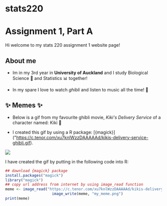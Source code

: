 # stats220

# Assignment 1, Part A 

Hi welcome to my stats 220 assignment 1 website page! 

## About me 

* Im in my 3rd year in **University of Auckland** and I study Biological Science 🌱  and Statistics 📊 together! 

* In my spare I love to watch *ghibli* and listen to music all the time! 💖 

## ✨ Memes ✨

 
* Below is a gif from my favourite ghibli movie, *Kiki's Delivery Service* of a character named: Kiki 💜

* I created this gif by using a R package: [{magick}] ("https://c.tenor.com/xu7knlWzzDAAAAAd/kikis-delivery-service-ghibli.gif). 

![](https://c.tenor.com/xu7knlWzzDAAAAAd/kikis-delivery-service-ghibli.gif) 

I have created the gif by putting in the following code into R: 

```r 
## download {magick} package 
install.packages("magick")
library("magick")
## copy url address from internet by using image_read function
meme <- image_read("https://c.tenor.com/xu7knlWzzDAAAAAd/kikis-delivery-service-ghibli.gif" &>&
                     image_write(meme, "my_meme.png")
print(meme)
```
